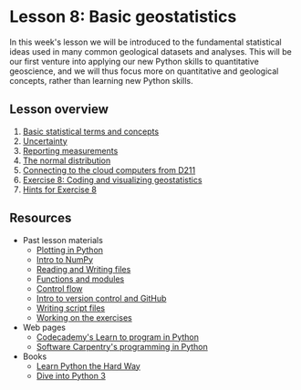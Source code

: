 # Lesson 8: Basic geostatistics
In this week's lesson we will be introduced to the fundamental statistical ideas used in many common geological datasets and analyses.
This will be our first venture into applying our new Python skills to quantitative geoscience, and we will thus focus more on quantitative and geological concepts, rather than learning new Python skills.

## Lesson overview

1. [Basic statistical terms and concepts](Lesson/basic-terms.md)
2. [Uncertainty](Lesson/uncertainty.md)
3. [Reporting measurements](Lesson/reporting-measurements.md)
4. [The normal distribution](Lesson/normal-distribution.md)
5. [Connecting to the cloud computers from D211](Lesson/connecting-to-cloud.md)
6. [Exercise 8: Coding and visualizing geostatistics](https://github.com/Intro-Quantitative-Geology/Exercise-8)
7. [Hints for Exercise 8](Lesson/hints.md)

## Resources
- Past lesson materials
  - [Plotting in Python](https://github.com/Python-for-geo-people/Lesson-7-Plotting)
  - [Intro to NumPy](https://github.com/Python-for-geo-people/Lesson-6-Intro-to-NumPy/blob/master/Lesson/intro-to-numpy.md)
  - [Reading and Writing files](https://github.com/Python-for-geo-people/Lesson-5-Reading-Writing)
  - [Functions and modules](https://github.com/Python-for-geo-people/Functions-and-modules)
  - [Control flow](https://github.com/Python-for-geo-people/Control-flow)
  - [Intro to version control and GitHub](https://github.com/Python-for-geo-people/Diving-into-Python/tree/master/Lesson/intro-to-GitHub.md)
  - [Writing script files](https://github.com/Python-for-geo-people/Diving-into-Python/tree/master/Lesson/writing-scripts.md)
  - [Working on the exercises](https://github.com/Python-for-geo-people/Diving-into-Python/tree/master/Lesson/working-on-assignment.md)
- Web pages
  - [Codecademy's Learn to program in Python](https://www.codecademy.com/learn/python)
  - [Software Carpentry's programming in Python](https://swcarpentry.github.io/python-novice-inflammation/)
- Books
  - [Learn Python the Hard Way](http://learnpythonthehardway.org/book/)
  - [Dive into Python 3](http://www.diveinto.org/python3/)
